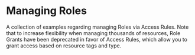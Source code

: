 # Managing Roles

A collection of examples regarding managing Roles via Access Rules. Note that to increase flexibility when managing thousands of resources, Role Grants have been deprecated in favor of Access Rules, which allow you to grant access based on resource tags and type.
